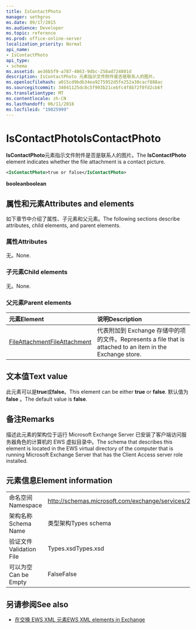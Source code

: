 ```yaml
---
title: IsContactPhoto
manager: sethgros
ms.date: 09/17/2015
ms.audience: Developer
ms.topic: reference
ms.prod: office-online-server
localization_priority: Normal
api_name:
- IsContactPhoto
api_type:
- schema
ms.assetid: ae36b5f9-a787-4863-9dbc-258ad724801d
description: IsContactPhoto 元素指示文件附件是否是联系人的图片。
ms.openlocfilehash: a015cd9bdb34ea9275952d5fe252a30cacf888ac
ms.sourcegitcommit: 34041125dc8c5f993b21cebfc4f8b72f0fd2cb6f
ms.translationtype: MT
ms.contentlocale: zh-CN
ms.lasthandoff: 06/11/2018
ms.locfileid: "19825999"
---
```

# <a name="iscontactphoto"></a><span data-ttu-id="47963-103">IsContactPhoto</span><span class="sxs-lookup"><span data-stu-id="47963-103">IsContactPhoto</span></span>

<span data-ttu-id="47963-104">**IsContactPhoto**元素指示文件附件是否是联系人的图片。</span><span class="sxs-lookup"><span data-stu-id="47963-104">The **IsContactPhoto** element indicates whether the file attachment is a contact picture.</span></span> 
  
```xml
<IsContactPhoto>true or false</IsContactPhoto>
```

 <span data-ttu-id="47963-105">**boolean**</span><span class="sxs-lookup"><span data-stu-id="47963-105">**boolean**</span></span>
## <a name="attributes-and-elements"></a><span data-ttu-id="47963-106">属性和元素</span><span class="sxs-lookup"><span data-stu-id="47963-106">Attributes and elements</span></span>

<span data-ttu-id="47963-107">如下章节中介绍了属性、子元素和父元素。</span><span class="sxs-lookup"><span data-stu-id="47963-107">The following sections describe attributes, child elements, and parent elements.</span></span>
  
### <a name="attributes"></a><span data-ttu-id="47963-108">属性</span><span class="sxs-lookup"><span data-stu-id="47963-108">Attributes</span></span>

<span data-ttu-id="47963-109">无。</span><span class="sxs-lookup"><span data-stu-id="47963-109">None.</span></span>
  
### <a name="child-elements"></a><span data-ttu-id="47963-110">子元素</span><span class="sxs-lookup"><span data-stu-id="47963-110">Child elements</span></span>

<span data-ttu-id="47963-111">无。</span><span class="sxs-lookup"><span data-stu-id="47963-111">None.</span></span>
  
### <a name="parent-elements"></a><span data-ttu-id="47963-112">父元素</span><span class="sxs-lookup"><span data-stu-id="47963-112">Parent elements</span></span>

|<span data-ttu-id="47963-113">**元素**</span><span class="sxs-lookup"><span data-stu-id="47963-113">**Element**</span></span>|<span data-ttu-id="47963-114">**说明**</span><span class="sxs-lookup"><span data-stu-id="47963-114">**Description**</span></span>|
|:-----|:-----|
|[<span data-ttu-id="47963-115">FileAttachment</span><span class="sxs-lookup"><span data-stu-id="47963-115">FileAttachment</span></span>](fileattachment.md) <br/> |<span data-ttu-id="47963-116">代表附加到 Exchange 存储中的项的文件。</span><span class="sxs-lookup"><span data-stu-id="47963-116">Represents a file that is attached to an item in the Exchange store.</span></span>  <br/> |
   
## <a name="text-value"></a><span data-ttu-id="47963-117">文本值</span><span class="sxs-lookup"><span data-stu-id="47963-117">Text value</span></span>

<span data-ttu-id="47963-118">此元素可以是**true**或**false**。</span><span class="sxs-lookup"><span data-stu-id="47963-118">This element can be either **true** or **false**.</span></span> <span data-ttu-id="47963-119">默认值为 **false** 。</span><span class="sxs-lookup"><span data-stu-id="47963-119">The default value is **false**.</span></span>
  
## <a name="remarks"></a><span data-ttu-id="47963-120">备注</span><span class="sxs-lookup"><span data-stu-id="47963-120">Remarks</span></span>

<span data-ttu-id="47963-121">描述此元素的架构位于运行 Microsoft Exchange Server 已安装了客户端访问服务器角色的计算机的 EWS 虚拟目录中。</span><span class="sxs-lookup"><span data-stu-id="47963-121">The schema that describes this element is located in the EWS virtual directory of the computer that is running Microsoft Exchange Server that has the Client Access server role installed.</span></span>
  
## <a name="element-information"></a><span data-ttu-id="47963-122">元素信息</span><span class="sxs-lookup"><span data-stu-id="47963-122">Element information</span></span>

|||
|:-----|:-----|
|<span data-ttu-id="47963-123">命名空间</span><span class="sxs-lookup"><span data-stu-id="47963-123">Namespace</span></span>  <br/> |http://schemas.microsoft.com/exchange/services/2006/types  <br/> |
|<span data-ttu-id="47963-124">架构名称</span><span class="sxs-lookup"><span data-stu-id="47963-124">Schema Name</span></span>  <br/> |<span data-ttu-id="47963-125">类型架构</span><span class="sxs-lookup"><span data-stu-id="47963-125">Types schema</span></span>  <br/> |
|<span data-ttu-id="47963-126">验证文件</span><span class="sxs-lookup"><span data-stu-id="47963-126">Validation File</span></span>  <br/> |<span data-ttu-id="47963-127">Types.xsd</span><span class="sxs-lookup"><span data-stu-id="47963-127">Types.xsd</span></span>  <br/> |
|<span data-ttu-id="47963-128">可以为空</span><span class="sxs-lookup"><span data-stu-id="47963-128">Can be Empty</span></span>  <br/> |<span data-ttu-id="47963-129">False</span><span class="sxs-lookup"><span data-stu-id="47963-129">False</span></span>  <br/> |
   
## <a name="see-also"></a><span data-ttu-id="47963-130">另请参阅</span><span class="sxs-lookup"><span data-stu-id="47963-130">See also</span></span>



- [<span data-ttu-id="47963-131">在交换 EWS XML 元素</span><span class="sxs-lookup"><span data-stu-id="47963-131">EWS XML elements in Exchange</span></span>](ews-xml-elements-in-exchange.md)

